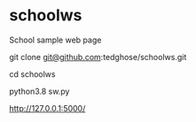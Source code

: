 # schoolws
School sample web page

git clone git@github.com:tedghose/schoolws.git

cd schoolws

python3.8 sw.py

http://127.0.0.1:5000/
